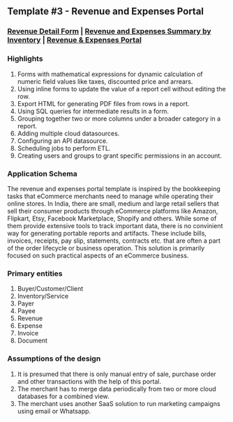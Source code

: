 ## Template #3 - Revenue and Expenses Portal            
     
### [Revenue Detail Form](https://app1.cliosight.com/app/forms/180/show/public?noNavbar=true)  |   [Revenue and Expenses Summary by Inventory](https://app1.cliosight.com/app/reports/273/show/public?noNavbar=true)  | [Revenue & Expenses Portal](https://app1.cliosight.com/app/applications/10/show)            

### Highlights      
1. Forms with mathematical expressions for dynamic calculation of numeric field values like taxes, discounted price and arrears.   
2. Using inline forms to update the value of a report cell without editing the row.      
3. Export HTML for generating PDF files from rows in a report.     
4. Using SQL queries for intermediate results in a form.      
5. Grouping together two or more columns under a broader category in a report.        
6. Adding multiple cloud datasources.
7. Configuring an API datasource.     
8. Scheduling jobs to perform ETL.     
9. Creating users and groups to grant specific permissions in an account.        

### Application Schema    
The revenue and expenses portal template is inspired by the bookkeeping tasks that eCommerce merchants need to manage while operating their online stores. In India, there are small, medium and large retail sellers that sell their consumer products through eCommerce platforms like Amazon, Flipkart, Etsy, Facebook Marketplace, Shopify and others. While some of them provide extensive tools to track important data, there is no convinient way for generating portable reports and artifacts. These include bills, invoices, receipts, pay slip, statements, contracts etc. that are often a part of the order lifecycle or business operation. This solution is primarily focused on such practical aspects of an eCommerce business.             

### Primary entities
1. Buyer/Customer/Client    
2. Inventory/Service   
3. Payer
4. Payee
5. Revenue     
6. Expense
7. Invoice 
8. Document 

### Assumptions of the design     
1. It is presumed that there is only manual entry of sale, purchase order and other transactions with the help of this portal.
2. The merchant has to merge data periodically from two or more cloud databases for a combined view.     
3. The merchant uses another SaaS solution to run marketing campaigns using email or Whatsapp.     
